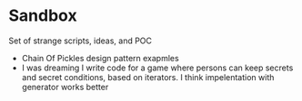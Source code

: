 # Sandbox
Set of strange scripts, ideas, and POC

- Chain Of Pickles design pattern exapmles
- I was dreaming I write code for a game where persons can keep secrets and secret conditions, based on iterators. I think impelentation with generator works better
